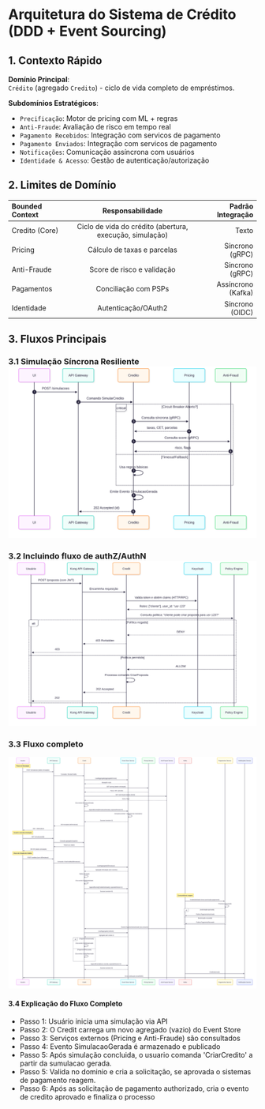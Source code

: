 # Arquitetura do Sistema de Crédito (DDD + Event Sourcing)

## 1. Contexto Rápido
**Domínio Principal**:  
`Crédito` (agregado `Credito`) - ciclo de vida completo de empréstimos.

**Subdomínios Estratégicos**:
- `Precificação`: Motor de pricing com ML + regras
- `Anti-Fraude`: Avaliação de risco em tempo real
- `Pagamento Recebidos`: Integração com servicos de pagamento
- `Pagamento Enviados`: Integração com servicos de pagamento
- `Notificações`: Comunicação assíncrona com usuários
- `Identidade & Acesso`: Gestão de autenticação/autorização

## 2. Limites de Domínio

| Bounded Context |                     Responsabilidade                     | Padrão Integração |
|:---|:--------------------------------------------------------:|---:|
| Credito (Core) | Ciclo de vida do crédito (abertura, execução, simulação) | Texto |
| Pricing |               Cálculo de taxas e parcelas                | Síncrono (gRPC) |
| Anti-Fraude |                Score de risco e validação                | Síncrono (gRPC) |
| Pagamentos |                Conciliação com PSPs              | Assíncrono (Kafka)|
| Identidade |                Autenticação/OAuth2              | Síncrono (OIDC)|

## 3. Fluxos Principais

### 3.1 Simulação Síncrona Resiliente![fluxo-sinc.svg](fluxo-sinc.svg)

### 3.2 Incluindo fluxo de authZ/AuthN![authZauthN.svg](authZauthN.svg)

### 3.3 Fluxo completo
![fluxo-completo.svg](fluxo-completo.svg)

#### 3.4 Explicação do Fluxo Completo

- Passo 1: Usuário inicia uma simulação via API
- Passo 2: O Credit carrega um novo agregado (vazio) do Event Store
- Passo 3: Serviços externos (Pricing e Anti-Fraude) são consultados
- Passo 4: Evento SimulacaoGerada é armazenado e publicado
- Passo 5: Após simulação concluida, o usuario comanda 'CriarCredito' a partir da sumulacao gerada.
- Passo 5: Valida no dominio e cria a solicitação, se aprovada o sistemas de pagamento reagem.
- Passo 6: Após as solicitação de pagamento authorizado, cria o evento de credito aprovado e finaliza o processo

